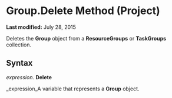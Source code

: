 
# Group.Delete Method (Project)

 **Last modified:** July 28, 2015

Deletes the  **Group** object from a **ResourceGroups** or **TaskGroups** collection.

## Syntax

 _expression_. **Delete**

 _expression_A variable that represents a  **Group** object.

